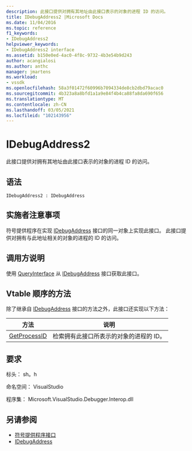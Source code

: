 ```yaml
---
description: 此接口提供对拥有其地址由此接口表示的对象的进程 ID 的访问。
title: IDebugAddress2 |Microsoft Docs
ms.date: 11/04/2016
ms.topic: reference
f1_keywords:
- IDebugAddress2
helpviewer_keywords:
- IDebugAddress2 interface
ms.assetid: b150e0ed-4ac0-4f8c-9732-4b3e54b9d243
author: acangialosi
ms.author: anthc
manager: jmartens
ms.workload:
- vssdk
ms.openlocfilehash: 58a3f01472f60996b7094334de8cb2dbd79acac0
ms.sourcegitcommit: 4b323a8a8bfd1a1a9e84f4b4ca88fa8da690f656
ms.translationtype: MT
ms.contentlocale: zh-CN
ms.lasthandoff: 03/05/2021
ms.locfileid: "102143956"
---
```

# <a name="idebugaddress2"></a>IDebugAddress2
此接口提供对拥有其地址由此接口表示的对象的进程 ID 的访问。

## <a name="syntax"></a>语法

```
IDebugAddress2 : IDebugAddress
```

## <a name="notes-for-implementers"></a>实施者注意事项
 符号提供程序在实现 [IDebugAddress](../../../extensibility/debugger/reference/idebugaddress.md) 接口的同一对象上实现此接口。 此接口提供对拥有与此地址相关的对象的进程的 ID 的访问。

## <a name="notes-for-callers"></a>调用方说明
 使用 [QueryInterface](/cpp/atl/queryinterface) 从 [IDebugAddress](../../../extensibility/debugger/reference/idebugaddress.md) 接口获取此接口。

## <a name="methods-in-vtable-order"></a>Vtable 顺序的方法
 除了继承自 [IDebugAddress](../../../extensibility/debugger/reference/idebugaddress.md) 接口的方法之外，此接口还实现以下方法：

|方法|说明|
|------------|-----------------|
|[GetProcessID](../../../extensibility/debugger/reference/idebugaddress2-getprocessid.md)|检索拥有此接口所表示的对象的进程的 ID。|

## <a name="requirements"></a>要求
 标头： sh。h

 命名空间： VisualStudio

 程序集： Microsoft.VisualStudio.Debugger.Interop.dll

## <a name="see-also"></a>另请参阅
- [符号提供程序接口](../../../extensibility/debugger/reference/symbol-provider-interfaces.md)
- [IDebugAddress](../../../extensibility/debugger/reference/idebugaddress.md)
